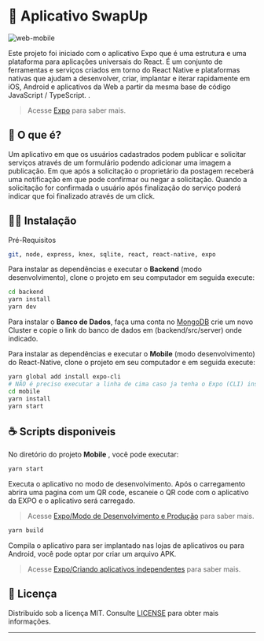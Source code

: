 # 📱  Aplicativo SwapUp



![web-mobile](https://repository-images.githubusercontent.com/288202325/4a016180-e088-11ea-9b9a-b822fabec3e8)


Este projeto foi iniciado com o aplicativo Expo  que é uma estrutura e uma plataforma para aplicações universais do React. É um conjunto de ferramentas e serviços criados em torno do React Native e plataformas nativas que ajudam a desenvolver, criar, implantar e iterar rapidamente em iOS, Android e aplicativos da Web a partir da mesma base de código JavaScript / TypeScript. .

> Acesse  [Expo](https://docs.expo.io/) para saber mais.

## 🤔  O que é?

Um aplicativo em que os usuários cadastrados podem publicar e solicitar serviços através de um formulário podendo adicionar uma imagem a publicação. Em que após a solicitação o proprietário da postagem receberá uma notificação em que pode confirmar ou negar a solicitação. Quando a solicitação for confirmada o usuário após finalização do serviço poderá indicar que foi finalizado através de um click.

## 👨‍💻  Instalação
Pré-Requisitos
```bash
git, node, express, knex, sqlite, react, react-native, expo
  ```
Para instalar as dependências e executar o **Backend** (modo desenvolvimento), clone o projeto em seu computador  em seguida execute:
```bash
cd backend
yarn install
yarn dev
```
Para instalar o **Banco de Dados**, faça uma conta no [MongoDB](https://www.mongodb.com/cloud/atlas/lp/try2?utm_source=google&utm_campaign=gs_americas_brazil_search_brand_atlas_desktop&utm_term=mongodb%20atlas&utm_medium=cpc_paid_search&utm_ad=e&gclid=CjwKCAjw1ej5BRBhEiwAfHyh1GLXeEjEp9D5zfujzlOBAwOJehRLXqqQhIX0s_g8cCoEmOPqtjCgHBoCyaoQAvD_BwE) crie um novo Cluster e copie o link do banco de dados em (backend/src/server) onde indicado.

Para instalar as dependências e executar o **Mobile** (modo desenvolvimento) do React-Native, clone o projeto em seu computador e em seguida execute:
```bash
yarn global add install expo-cli
# NÃO é preciso executar a linha de cima caso ja tenha o Expo (CLI) instalado!
cd mobile
yarn install
yarn start
```


## ☕  Scripts disponiveis

No diretório do projeto **Mobile** , você pode executar:

```bash
yarn start
```
Executa o aplicativo no modo de desenvolvimento.
Após o carregamento abrira uma pagina com um QR code, escaneie o QR code com o aplicativo da EXPO e o aplicativo será carregado.
> Acesse  [Expo/Modo de Desenvolvimento e Produção](https://docs.expo.io/workflow/development-mode/) para saber mais.

```bash
yarn build
```
Compila o aplicativo para ser implantado nas lojas de aplicativos ou para Android, você pode optar por criar um arquivo APK.

> Acesse  [Expo/Criando aplicativos independentes](https://docs.expo.io/distribution/building-standalone-apps/) para saber mais.


## 📝 Licença

Distribuído sob a licença MIT. Consulte [LICENSE](LICENSE) para obter mais informações.
 
--- 

